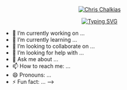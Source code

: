 <p align="center">
  <a href="https://github.com/chrishalkias/">
    <img src="https://readme-typing-svg.herokuapp.com?font=Fira+Code&pause=1000&center=true&vCenter=true&multiline=true&repeat=false&width=435&lines=Hi+there" alt="Chris Chalkias" /></a>
<p align="center">
  <a href="https://git.io/typing-svg"><img src="https://readme-typing-svg.herokuapp.com?font=Fira+Code&pause=1000&center=true&vCenter=true&multiline=true&repeat=false&width=435&lines=Welcome+to+my+Gitub" alt="Typing SVG" /></a>

- 🔭 I’m currently working on ...
- 🌱 I’m currently learning ...
- 👯 I’m looking to collaborate on ...
- 🤔 I’m looking for help with ...
- 💬 Ask me about ...
- 📫 How to reach me: ...
- 😄 Pronouns: ...
- ⚡ Fun fact: ...
-->
